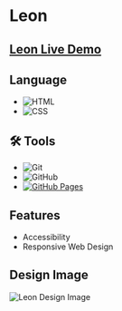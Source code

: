 # Leon

## [Leon Live Demo](https://mahmoud-abuyoussef.github.io/Leon/)

## Language

- ![HTML](https://img.shields.io/badge/HTML-%23E34F26.svg?logo=html5&logoColor=white)
- ![CSS](https://img.shields.io/badge/CSS-1572B6?logo=css3&logoColor=fff)

## 🛠️ Tools

- ![Git](https://img.shields.io/badge/Git-F05032?logo=git&logoColor=fff)
- ![GitHub](https://img.shields.io/badge/GitHub-%23121011.svg?logo=github&logoColor=white)
- [![GitHub Pages](https://img.shields.io/badge/GitHub%20Pages-121013?logo=github&logoColor=white)](https://mahmoud-abuyoussef.github.io/Leon/)

## Features

- Accessibility
- Responsive Web Design

## Design Image

![Leon Design Image]()
